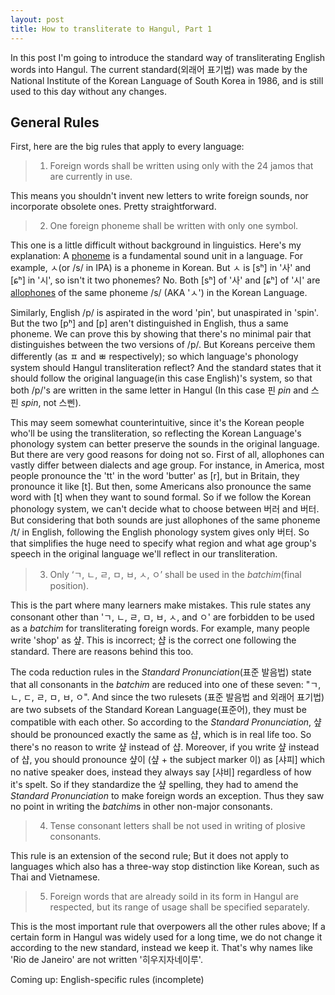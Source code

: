 ```yaml
---
layout: post
title: How to transliterate to Hangul, Part 1
---
```


In this post I'm going to introduce the standard way of transliterating English words into Hangul. The current standard(외래어 표기법) was made by the National Institute of the Korean Language of South Korea  in 1986, and is still used to this day without any changes.

## General Rules

First, here are the big rules that apply to every language:

> 1) Foreign words shall be written using only with the 24 jamos that are currently in use.

This means you shouldn't invent new letters to write foreign sounds, nor incorporate obsolete ones. Pretty straightforward.

> 2) One foreign phoneme shall be written with only one symbol.

This one is a little difficult without background in linguistics. Here's my explanation: A [phoneme](https://en.wikipedia.org/wiki/Phoneme) is a fundamental sound unit in a language. For example, ㅅ(or /s/ in IPA) is a phoneme in Korean. But ㅅ is &#91;sʰ&#93; in '사' and &#91;ɕʰ&#93; in '시', so isn't it two phonemes? No. Both &#91;sʰ&#93; of '사' and &#91;ɕʰ&#93; of '시' are [allophones](https://en.wikipedia.org/wiki/Allophone) of the same phoneme /s/ (AKA 'ㅅ') in the Korean Language. 

Similarly, English /p/ is aspirated in the word 'pin', but unaspirated in 'spin'. But the two &#91;pʰ&#93; and [p] aren't distinguished in English, thus a same phoneme. We can prove this by showing that there's no minimal pair that distinguishes between the two versions of /p/. But Koreans perceive them differently (as ㅍ and ㅃ respectively); so which language's phonology system should Hangul transliteration reflect? And the standard states that it should follow the original language(in this case English)'s system, so that both /p/'s are written in the same letter in Hangul (In this case 핀 *pin* and 스핀 *spin*, not 스삔).

 This may seem somewhat counterintuitive, since it's the Korean people who'll be using the transliteration, so reflecting the Korean Language's phonology system can better preserve the sounds in the original language. But there are very good reasons for doing not so. First of all, allophones can vastly differ between dialects and age group. For instance, in America, most people pronounce the 'tt' in the word 'butter' as &#91;r&#93;, but in Britain, they pronounce it like &#91;t&#93;. But then, some Americans also pronounce the same word with &#91;t&#93; when they want to sound formal. So if we follow the Korean phonology system, we can't decide what to choose between 버러 and 버터. But considering that both sounds are just allophones of the same phoneme /t/ in English, following the English phonology system gives only 버터. So that simplifies the huge need to specify what region and what age group's speech in the original language we'll reflect in our transliteration.
 
 > 3) Only ‘ㄱ, ㄴ, ㄹ, ㅁ, ㅂ, ㅅ, ㅇ’ shall be used in the *batchim*(final position).
 
 This is the part where many learners make mistakes. This rule states any consonant other than 'ㄱ, ㄴ, ㄹ, ㅁ, ㅂ, ㅅ, and ㅇ' are forbidden to be used as a *batchim* for transliterating foreign words. For example, many people write 'shop' as 샾. This is incorrect; 샵 is the correct one following the standard. There are reasons behind this too.
 
 The coda reduction rules in the *Standard Pronunciation*(표준 발음법) state that all consonants in the *batchim* are reduced into one of these seven: "ㄱ, ㄴ, ㄷ, ㄹ, ㅁ, ㅂ, ㅇ". And since the two rulesets (표준 발음법 and 외래어 표기법) are two subsets of the Standard Korean Language(표준어), they must be compatible with each other. So according to the *Standard Pronunciation*, 샾 should be pronounced exactly the same as 샵, which is in real life too. So there's no reason to write 샾 instead of 샵. Moreover, if you write 샾 instead of 샵, you should pronounce 샾이 (샾 + the subject marker 이) as &#91;샤피&#93; which no native speaker does, instead they always say &#91;샤비&#93; regardless of how it's spelt. So if they standardize the 샾 spelling, they had to amend the *Standard Pronunciation* to make foreign words an exception. Thus they saw no point in writing the *batchim*s in other non-major consonants.
 
 > 4) Tense consonant letters shall be not used in writing of plosive consonants.
 
 This rule is an extension of the second rule; But it does not apply to languages which also has a three-way stop distinction like Korean, such as Thai and Vietnamese.
 
 > 5) Foreign words that are already soild in its form in Hangul are respected, but its range of usage shall be specified separately.
 
 This is the most important rule that overpowers all the other rules above; If a certain form in Hangul was widely used for a long time, we do not change it according to the new standard, instead we keep it. That's why names like 'Rio de Janeiro' are not written '히우지자네이루'.

Coming up: English-specific rules (incomplete)
